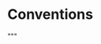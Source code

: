 # Conventions


"""
    <div id="webgl"></div>
    <script>
      (function () {
     
     	var webglEl = document.getElementById('webgl');
     
     	if (!Detector.webgl) {
     		Detector.addGetWebGLMessage(webglEl);
     		return;
     	}
     
     	var width  = window.innerWidth,
     		height = window.innerHeight;
     
     	// sphere params
     	var radius   = 0.2,
     		segments = 36,
     		rotation = 6;  
     
     	var scene = new THREE.Scene();
     
     	var camera = new THREE.PerspectiveCamera(20, width / height, 0.01, 1000);
     	
     	camera.position.z = 10;
     
     	var renderer = new THREE.WebGLRenderer();
     	renderer.setSize(width, height);
     
     	scene.add(new THREE.AmbientLight(0xffffff, 1));
     
     	var xDistance = 0.5;
         var yDistance = 0.5;
         //initial offset so does not start in middle.
         var xOffset = 0;
         var yOffset = 0.2;
         
        var i=0,j=0;
        var sphere1 = createSphere(radius, segments);
        sphere1.position.y = - yOffset;
        sphere1.position.x = - xOffset;
        sphere1.scale.set( 0.5, 0.5, 0.8 );
        scene.add(sphere1);
        
        var sphere2 = createSphere(radius, segments);
        sphere2.position.y = yOffset;
        sphere2.position.x = xOffset;
        sphere2.scale.set( 0.5, 0.5, 0.8 );
        
       // sphere2.rotation.x = 1.57;
        sphere2.rotation.y = 0.7853982;
        scene.add(sphere2);
             		
     
     	var controls = new THREE.TrackballControls(camera);
     
     	webglEl.appendChild(renderer.domElement);
     
     	render();
     
     	function render() {
     		controls.update();
     		requestAnimationFrame(render);
     		renderer.render(scene, camera);
     	}
     
     	function createSphere(radius, segments) {
     		return new THREE.Mesh(
     			new THREE.SphereGeometry(radius, segments, segments),
     		);
     	}
     
     
     }());
    </script>
"""

